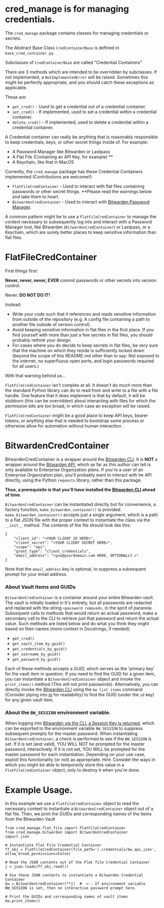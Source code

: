 
# cred_manage is for managing credentials.

The `cred_manage` package contains classes for managing credentials or secrets.

The Abstract Base Class `CredContainerBase` is defined in `base_cred_container.py`.

Subclasses of `CredContainerBase` are called "Credential Containers"

There are 3 methods which are intended to be overridden by subclasses.  If not implemented, a `NotImplementedError` will be raised.  Sometimes this might be perfectly appropriate, and you should catch these exceptions as applicable.  

These are:

- `get_cred()` - Used to get a credential out of a credential container.
- `set_cred()` - If implemented, used to set a credential within a credential container.
- `delete_cred()` - If implemented, used to delete a credential within a credential container.

A Credential container can really be anything that is reasonably responsible to keep credentials, keys, or other secret things inside of.  For example: 

- A Password Manager like Bitwarden or Lastpass
- A Flat File (Containing an API Key, for example) **
- A Keychain, like that in MacOS

Currently, the `cred_manage` package has these Credential Containers implemented (Contributions are welcome!):
- `FlatFileCredContainer` - Used to interact with flat files containing passwords or other secret things.  **Please read the warnings below and take them to heart.
- `BitwardenCredContainer` - Used to interact with [Bitwarden Password Manager](https://bitwarden.com/).

A common pattern might be to use a `FlatFileCredContainer` to manage the context necessary to subsequently log into and interact with a Password Manager tool, like Bitwarden (`BitwardenCredContainer`) or Lastpass, or a Keychain, which are surely better places to keep sensitive information than flat files.  

# FlatFileCredContainer

First things first:  

**Never, never, never, EVER** commit passwords or other secrets into version control.  

Never.  **DO NOT DO IT!**  

Instead:
- Write your code such that it references and reads sensitive information from outside of the repository (e.g. A config file containing a path to another file outside of version control).
- Avoid keeping sensitive information in flat files in the first place.  If you find yourself with more than just a few secrets in flat files, you should probably rethink your design.
- For cases where you do decide to keep secrets in flat files, be very sure that the machine on which they reside is sufficiently locked down (beyond the scope of this README.md other than to say:  Not exposed to the internet, no superfluous open ports, and login passwords required for all users.)


With that warning behind us...

`FlatFileCredContainer` isn't complex at all.  It doesn't do much more than the standard Python library can do to read from and write to a file with a file handle.  One feature that it does implement is that by default, it will be stubborn (this can be overridden) about interacting with files for which the permission bits are too broad, in which case an exception will be raised.

`FlatFileCredContainer` might be a good place to keep API keys, bearer tokens, or anything else that is needed to bootstrap some process or otherwise allow for automation without human interaction.

# BitwardenCredContainer
BitwardenCredContainer is a wrapper around the [Bitwarden CLI](https://bitwarden.com/help/article/cli/).  It is **NOT** a wrapper around the [Bitwarden API](https://bitwarden.com/help/article/public-api/), which as far as this author can tell is only available to Enterprise Organization plans.  If you're a user of an Enterprise Organization plan, you'll probably want to interact with he API directly, using the Python `requests` library, rather than this package.

**Thus, a prerequisite is that you'll have installed the [Bitwarden CLI](https://bitwarden.com/help/article/cli/#download-and-install) ahead of time.**

`BitwardenCredContainer` can be instantiated directly but for convenience, a factory function, `make_bitwarden_container()` is provided. `make_bitwarden_container()` accepts just a single argument, which is a path to a flat JSON file with the proper context to instantiate the class via the `__init__` method.  The contents of the file should look like this:

```
{
    "client_id": "<YOUR CLIENT ID HERE>",
    "client_secret": "<YOUR CLIENT SECRET HERE>",
    "scope": "api",
    "grant_type": "client_credentials",
    "email_address": "<you@yourdomain.com HERE, OPTIONALLY.>"
}
```
Note that the `email_address` key is optional, to suppress a subsequent prompt for your email address.

### About Vault Items and GUIDs
`BitwardenCredContainer` is a container around your entire Bitwarden vault.  The vault is initially loaded in it's entirety, but all passwords are redacted and replaced with the string `<password removed>`, in the spirit of paranoia.  Subsequent calls to methods that would return an actual password, make a secondary call to the CLI to retrieve just that password and return the actual value.  Such methods are listed below and do what you think they might based on their names (more context in Docstrings, if needed):
- `get_cred()`
- `get_vault_item_by_guid()`
- `get_credentials_by_guid()`
- `get_username_by_guid()`
- `get_password_by_guid()`

Each of these methods accepts a GUID, which serves as the 'primary key' for the vault item in question.  If you need to find the GUID for a given item, you can instantiate a `BitwardenCredContainer` object and invoke the `print_items()` method (This will not print passwords).  Alternatively, you can directly invoke the [Bitwarden CLI](https://bitwarden.com/help/article/cli/) using the `bw list items` command (Consider piping into [jq](https://stedolan.github.io/jq/) for readability) to find the GUID (under the `id` key) for any given vault item.

### About the `BW_SESSION` environment variable.
When logging into [Bitwarden via the CLI, a Session Key is returned](https://bitwarden.com/help/article/cli/#using-a-session-key), which can be exported to the environment variable `BW_SESSION` to suppress subsequent prompts for the master password.  When instantiating `BitwardenCredContainer`, a check is performed to see if the `BW_SESSION` is set.  If it is set (and valid), YOU WILL NOT be prompted for the master password, interactively.  If it is not set, YOU WILL be prompted for the master password for each instantiation.  Depending on your use case, exploit this functionality (or not) as appropriate.  Hint:  Consider the ways in which you might be able to temporarily store this value in a `FlatFileCredContainer` object, only to destroy it when you're done.


# Example Usage.

In this example we use a `FlatFileCredContainer` object to read the necessary context to instantiate a `BitwardenCredContainer` object out of a flat file.  Then, we print the GUIDs and corresponding names of the items from the Bitwarden Vault

```
from cred_manage.flat_file import FlatFileCredContainer
from cred_manage.bitwarden import BitwardenCredContainer
import json

# Instantiate Flat File Credential Container
ff_obj = FlatFileCredContainer(file_path='/.credentials/bw_api.json', allow_broad_permissions=False)

# Read the JSON contents out of the Flat file Credential Container
j = json.loads(ff_obj.read())

# Use those JSON contents to instantiate a Bitwarden Credential Container
bw = BitwardenCredContainer(**j)  #  <-- If environment variable BW_SESSION is set, then no interactive password prompt here.

# Print the GUIDs and corresponding names of vault items
bw.print_items()
```


